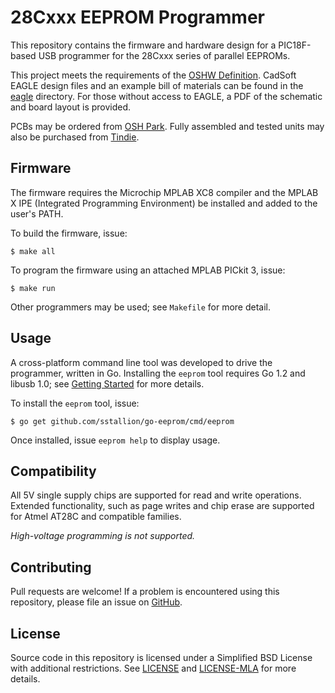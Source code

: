 # 28Cxxx EEPROM Programmer

This repository contains the firmware and hardware design for a PIC18F-based
USB programmer for the 28Cxxx series of parallel EEPROMs.

This project meets the requirements of the [OSHW Definition][1]. CadSoft EAGLE
design files and an example bill of materials can be found in the [eagle]
directory. For those without access to EAGLE, a PDF of the schematic and board
layout is provided.

PCBs may be ordered from [OSH Park][2]. Fully assembled and tested units may
also be purchased from [Tindie][3].

## Firmware

The firmware requires the Microchip MPLAB XC8 compiler and the MPLAB X IPE
(Integrated Programming Environment) be installed and added to the user's PATH.

To build the firmware, issue:

    $ make all

To program the firmware using an attached MPLAB PICkit 3, issue:

    $ make run

Other programmers may be used; see `Makefile` for more detail.

## Usage

A cross-platform command line tool was developed to drive the programmer,
written in Go. Installing the `eeprom` tool requires Go 1.2 and libusb 1.0; see
[Getting Started][4] for more details.

To install the `eeprom` tool, issue:

    $ go get github.com/sstallion/go-eeprom/cmd/eeprom

Once installed, issue `eeprom help` to display usage.

## Compatibility

All 5V single supply chips are supported for read and write operations.
Extended functionality, such as page writes and chip erase are supported for
Atmel AT28C and compatible families.

_High-voltage programming is not supported._

## Contributing

Pull requests are welcome! If a problem is encountered using this repository,
please file an issue on [GitHub][5].

## License

Source code in this repository is licensed under a Simplified BSD License with
additional restrictions. See [LICENSE] and [LICENSE-MLA] for more details.

[1]: https://www.oshwa.org/definition/
[2]: http://oshpark.com/shared_projects/PVCsM6xC
[3]: https://www.tindie.com/products/sstallion/28cxxx-eeprom-programmer
[4]: http://golang.org/doc/install
[5]: https://github.com/sstallion/usb-eeprom/issues

[LICENSE]: LICENSE
[LICENSE-MLA]: LICENSE-MLA
[eagle]: eagle
